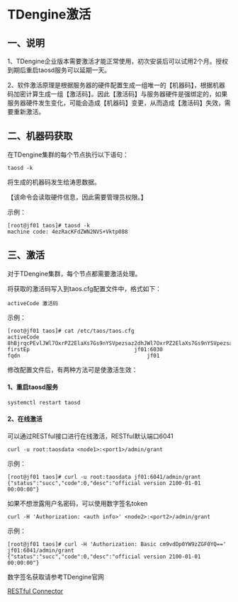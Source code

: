 # TDengine激活

## 一、说明

1、TDengine企业版本需要激活才能正常使用，初次安装后可以试用2个月。授权到期后重启taosd服务可以延期一天。

2、软件激活原理是根据服务器的硬件配置生成一组唯一的【机器码】，根据机器码加密计算生成一组【激活码】。因此【激活码】与服务器硬件是强绑定的，如果服务器硬件发生变化，可能会造成【机器码】变更，从而造成【激活码】失效，需要重新激活。

## 二、机器码获取

在TDengine集群的每个节点执行以下语句：

```shell
taosd -k
```

将生成的机器码发生给涛思数据。

【该命令会读取硬件信息，因此需要管理员权限。】

示例：

```shell
[root@jf01 taos]# taosd -k
machine code: 4ezRacKFdZWN2NVS+Vktp088 
```

## 三、激活

对于TDengine集群，每个节点都需要激活处理。

将获取的激活码写入到taos.cfg配置文件中，格式如下：

```shell
activeCode 激活码
```

示例：

```shell
[root@jf01 taos]# cat /etc/taos/taos.cfg
activeCode 8hBjrqcPEvlJWl7OxrPZ2ElaXs7Gs9nYSVpezsaz2dhJWl7OxrPZ2ElaXs7Gs9nYSVpezsaz2djGIj5StnQ3ZvMOtcNhQ7rJ
firstEp									jf01:6030
fqdn 										jf01
```

修改配置文件后，有两种方法可是使激活生效：

#### 1、重启taosd服务

```shell
systemctl restart taosd
```

#### 2、在线激活

可以通过RESTful接口进行在线激活，RESTful默认端口6041

```shell
curl -u root:taosdata <node1>:<port1>/admin/grant
```

示例：

```shell
[root@jf01 taos]# curl -u root:taosdata jf01:6041/admin/grant
{"status":"succ","code":0,"desc":"official version 2100-01-01 00:00:00"}
```

如果不想泄露用户名密码，可以使用数字签名token

```shell
curl -H 'Authorization: <auth info>' <node2>:<port2>/admin/grant
```

示例：

```shell
[root@jf01 taos]# curl -H 'Authorization: Basic cm9vdDp0YW9zZGF0YQ==' jf01:6041/admin/grant                                                                
{"status":"succ","code":0,"desc":"official version 2100-01-01 00:00:00"}
```

数字签名获取请参考TDengine官网

[RESTful Connector](https://www.taosdata.com/cn/documentation/connector#restful)

